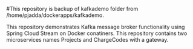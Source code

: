 
#This repository is backup of kafkademo folder from /home/pjadda/dockerapps/kafkademo. 

This repository demonstrates Kafka message broker functionality using Spring Cloud Stream on Docker conatiners. This repository contains two microservices names Projects and ChargeCodes with a gateway. 



